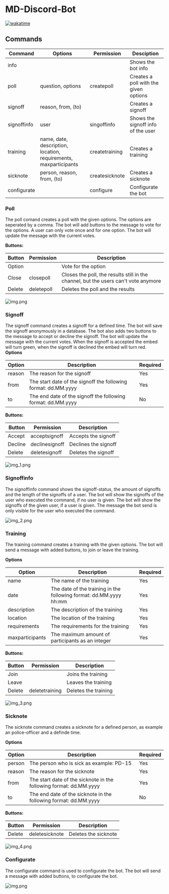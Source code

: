 # MD-Discord-Bot
<a href="https://wakatime.com/badge/user/7df019f0-7a0e-4b85-89f3-0ac38ab67246/project/d497edd9-6ba3-4217-ae2d-0ad3bf4c604e"><img src="https://wakatime.com/badge/user/7df019f0-7a0e-4b85-89f3-0ac38ab67246/project/d497edd9-6ba3-4217-ae2d-0ad3bf4c604e.svg" alt="wakatime"></a>

## Commands
| Command     | Options                                                          | Permission     | Desciption                            |
|-------------|------------------------------------------------------------------|----------------|---------------------------------------|
| info        |                                                                  |                | Shows the bot info                    |
| poll        | question, options                                                | createpoll     | Creates a poll with the given options |
| signoff     | reason, from, (to)                                               |                | Creates a signoff                     |
| signoffinfo | user                                                             | singoffinfo    | Shows the signoff info of the user    |
 | training    | name, date, description, location, requirements, maxparticipants | createtraining | Creates a training                    |
| sicknote    | person, reason, from, (to)                                       | createsicknote | Creates a sicknote                    |
| configurate |                                                                  | configure   | Configurate the bot                   |
### Poll
The poll comand creates a poll with the given options. The options are seperated by a comma. The bot will add buttons to the message to vote for the options. A user can only vote once and for one option. The bot will update the message with the current votes.

<b>Buttons:</b>

| Button | Permission | Description                                                                         |
|--------|------------|-------------------------------------------------------------------------------------|
| Option |            | Vote for the option                                                                 |
| Close  | closepoll  | Closes the poll, the results still in the channel, but the users can't vote anymore |
| Delete | deletepoll | Deletes the poll and the results                                                    |



![img.png](images/img.png)

### Signoff
The signoff command creates a signoff for a defined time. The bot will save the signoff anonymously in a database. The bot also adds two buttons to the message to accept or decline the signoff. The bot will update the message with the current votes. When the signoff is accepted the embed will turn green, when the signoff is declined the embed will turn red.
<b>Options</b>

| Option | Description                                                    | Required |
|--------|----------------------------------------------------------------|----------|
| reason | The reason for the signoff                                     | Yes      |
| from   | The start date of the signoff the following format: dd.MM.yyyy | Yes      |
| to     | The end date of the signoff the following format: dd.MM.yyyy   | No       |


<b>Buttons:</b>

| Button  | Permission     | Description          |
|---------|----------------|----------------------|
| Accept  | acceptsignoff  | Accepts the signoff  |
| Decline | declinesignoff | Declines the signoff |
| Delete  | deletesignoff  | Deletes the signoff  |

![img_1.png](images/img_1.png)

### Signoffinfo
The signoffinfo command shows the signoff-status, the amount of signoffs and the length of the signoffs of a user. The bot will show the signoffs of the user who executed the command, if no user is given. The bot will show the signoffs of the given user, if a user is given. The message the bot send is only visible for the user who executed the command.

![img_2.png](images/img_2.png)

### Training
The training command creates a training with the given options. The bot will send a message with added buttons, to join or leave the training.

<b>Options</b>

| Option          | Description                                                        | Required |
|-----------------|--------------------------------------------------------------------|----------|
 | name            | The name of the training                                           | Yes      |
| date            | The date of the training in the following format: dd.MM.yyyy hh:mm | Yes      |
| description     | The description of the training                                    | Yes      |
| location        | The location of the training                                       | Yes      |
| requirements    | The requirements for the training                                  | Yes      |
| maxparticipants | The maximum amount of participants as an integer                   | Yes      |#

<b>Buttons:</b>

| Button  | Permission      | Description          |
|---------|-----------------|----------------------|
| Join    |                 | Joins the training   |
| Leave   |                 | Leaves the training  |
| Delete  | deletetraining  | Deletes the training |

![img_3.png](images/img_3.png)

### Sicknote
The sicknote command creates a sicknote for a defined person, as example an police-officer and a definde time. 

<b>Options</b>

| Option | Description                                                        | Required |
|--------|--------------------------------------------------------------------|----------|
| person | The person who is sick as example: PD-15                           | Yes      |
| reason | The reason for the sicknote                                        | Yes      |
| from   | The start date of the sicknote in the following format: dd.MM.yyyy | Yes      |
| to     | The end date of the sicknote in the following format: dd.MM.yyyy   | No       |

<b>Buttons:</b>

| Button  | Permission      | Description          |
|---------|-----------------|----------------------|
| Delete  | deletesicknote  | Deletes the sicknote |

![img_4.png](images/img_4.png)

### Configurate
The configurate command is used to configurate the bot. The bot will send a message with added buttons, to configurate the bot.

![img.png](images/img_5.png)
